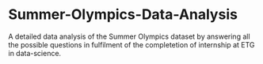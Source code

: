 # Summer-Olympics-Data-Analysis

A detailed data analysis of the Summer Olympics dataset by answering all the possible questions in fulfilment of the completetion of internship at ETG in data-science.
